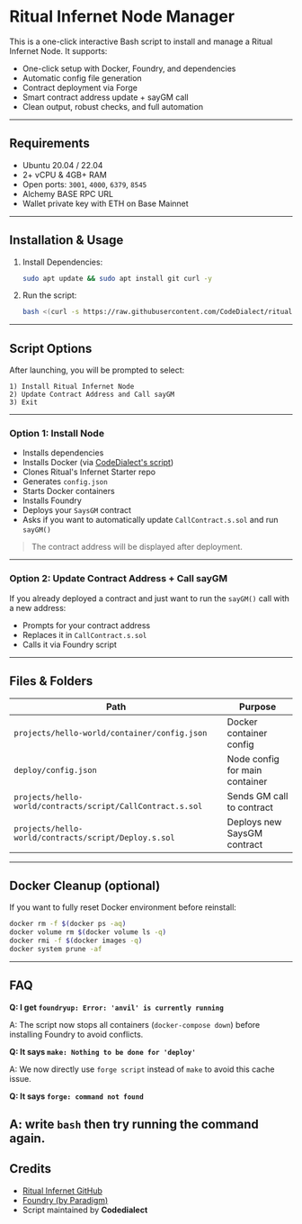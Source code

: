 # Ritual Infernet Node Manager

This is a one-click interactive Bash script to install and manage a Ritual Infernet Node. It supports:

- One-click setup with Docker, Foundry, and dependencies
- Automatic config file generation
- Contract deployment via Forge
- Smart contract address update + sayGM call
- Clean output, robust checks, and full automation

---

## Requirements

- Ubuntu 20.04 / 22.04
- 2+ vCPU & 4GB+ RAM
- Open ports: `3001`, `4000`, `6379`, `8545`
- Alchemy BASE RPC URL
- Wallet private key with ETH on Base Mainnet

---

## Installation & Usage

1. Install Dependencies:
    ```bash
    sudo apt update && sudo apt install git curl -y
    ```

2. Run the script:
    ```bash
    bash <(curl -s https://raw.githubusercontent.com/CodeDialect/ritual-infernet/main/ritual_node_manager.sh)
    ```

---

## Script Options

After launching, you will be prompted to select:

```
1) Install Ritual Infernet Node
2) Update Contract Address and Call sayGM
3) Exit
```

---

### Option 1: Install Node

- Installs dependencies
- Installs Docker (via [CodeDialect's script](https://github.com/CodeDialect/aztec-squencer))
- Clones Ritual's Infernet Starter repo
- Generates `config.json`
- Starts Docker containers
- Installs Foundry
- Deploys your `SaysGM` contract
- Asks if you want to automatically update `CallContract.s.sol` and run `sayGM()`

> The contract address will be displayed after deployment.

---

### Option 2: Update Contract Address + Call sayGM

If you already deployed a contract and just want to run the `sayGM()` call with a new address:

- Prompts for your contract address
- Replaces it in `CallContract.s.sol`
- Calls it via Foundry script

---

## Files & Folders

| Path                                                  | Purpose                             |
|-------------------------------------------------------|-------------------------------------|
| `projects/hello-world/container/config.json`          | Docker container config             |
| `deploy/config.json`                                  | Node config for main container      |
| `projects/hello-world/contracts/script/CallContract.s.sol` | Sends GM call to contract    |
| `projects/hello-world/contracts/script/Deploy.s.sol`  | Deploys new SaysGM contract         |

---

## Docker Cleanup (optional)

If you want to fully reset Docker environment before reinstall:

```bash
docker rm -f $(docker ps -aq)
docker volume rm $(docker volume ls -q)
docker rmi -f $(docker images -q)
docker system prune -af
```

---

## FAQ

**Q: I get `foundryup: Error: 'anvil' is currently running`**

A: The script now stops all containers (`docker-compose down`) before installing Foundry to avoid conflicts.

**Q: It says `make: Nothing to be done for 'deploy'`**

A: We now directly use `forge script` instead of `make` to avoid this cache issue.

**Q: It says `forge: command not found `**

A: write `bash` then try running the command again.
---

## Credits

- [Ritual Infernet GitHub](https://github.com/ritual-net/infernet-container-starter)
- [Foundry (by Paradigm)](https://book.getfoundry.sh/)
- Script maintained by **Codedialect**

